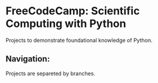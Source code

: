 # FreeCodeCamp: Scientific Computing with Python
Projects to demonstrate foundational knowledge of Python.

## Navigation:
Projects are separeted by branches.
